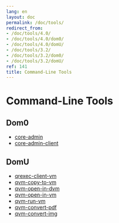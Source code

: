 ```yaml
---
lang: en
layout: doc
permalink: /doc/tools/
redirect_from:
- /doc/tools/4.0/
- /doc/tools/4.0/dom0/
- /doc/tools/4.0/domU/
- /doc/tools/3.2/
- /doc/tools/3.2/dom0/
- /doc/tools/3.2/domU/
ref: 141
title: Command-Line Tools
---
```


Command-Line Tools
==================

Dom0
----

* [core-admin](https://dev.qubes-os.org/projects/core-admin/en/latest/manpages/)
* [core-admin-client](https://dev.qubes-os.org/projects/core-admin-client/en/latest/manpages/)

DomU
----

* [qrexec-client-vm](https://github.com/QubesOS/qubes-core-qrexec/blob/master/agent/qrexec-client-vm.rst)
* [qvm-copy-to-vm](https://github.com/QubesOS/qubes-core-agent-linux/blob/master/doc/vm-tools/qvm-copy-to-vm.rst)
* [qvm-open-in-dvm](https://github.com/QubesOS/qubes-core-agent-linux/blob/master/doc/vm-tools/qvm-open-in-dvm.rst)
* [qvm-open-in-vm](https://github.com/QubesOS/qubes-core-agent-linux/blob/master/doc/vm-tools/qvm-open-in-vm.rst)
* [qvm-run-vm](https://github.com/QubesOS/qubes-core-agent-linux/blob/master/doc/vm-tools/qvm-run-vm.rst)
* [qvm-convert-pdf](https://github.com/QubesOS/qubes-app-linux-pdf-converter/blob/master/README.md)
* [qvm-convert-img](https://github.com/QubesOS/qubes-app-linux-img-converter/blob/master/README.md)
